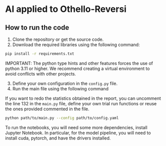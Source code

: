 # AI applied to Othello-Reversi

## How to run the code
1. Clone the repository or get the source code.
2. Download the required libraries using the following command:
```bash
pip install -r requirements.txt
```
IMPORTANT: The python type hints and other features forces the use of python 3.11 or higher.
We recommend creating a virtual environment to avoid conflicts with other projects.

3. Define your own configuration in the `config.py` file.
4. Run the main file using the following command

If you want to redo the statistics obtained in the report, 
you can uncomment the line 132 in the `main.py` file, define 
your own trial run functions or reuse the ones provided commented in the file.

```bash
python path/to/main.py --config path/to/config.yaml
```

To run the notebooks, you will need some more dependencies, install Jupyter Notebook. In particular,
for the model pipeline, you will need to install cuda, pytorch, and have the 
drivers installed.
